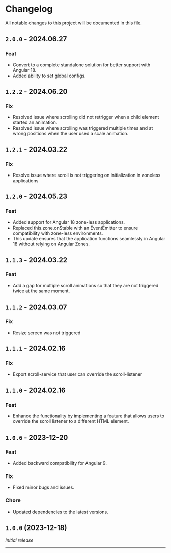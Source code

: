 # Changelog

All notable changes to this project will be documented in this file.


## `2.0.0` - 2024.06.27
### Feat
- Convert to a complete standalone solution for better support with Angular 18.
- Added ability to set global configs.

## `1.2.2` - 2024.06.20
### Fix
- Resolved issue where scrolling did not retrigger when a child element started an animation.
- Resolved issue where scrolling was triggered multiple times and at wrong positions when the user used a scale animation.

## `1.2.1` - 2024.03.22
### Fix
- Resolve issue where scroll is not triggering on initialization in zoneless applications

## `1.2.0` - 2024.05.23
### Feat
- Added support for Angular 18 zone-less applications.
- Replaced this.zone.onStable with an EventEmitter to ensure compatibility with zone-less environments.
- This update ensures that the application functions seamlessly in Angular 18 without relying on Angular Zones.


## `1.1.3` - 2024.03.22
### Feat
- Add a gap for multiple scroll animations so that they are not triggered twice at the same moment.


## `1.1.2` - 2024.03.07
### Fix
- Resize screen was not triggered


## `1.1.1` - 2024.02.16
### Fix
- Export scroll-service that user can override the scroll-listener


## `1.1.0` - 2024.02.16
### Feat
- Enhance the functionality by implementing a feature that allows users to override the scroll listener to a different HTML element.


## `1.0.6` - 2023-12-20
### Feat
- Added backward compatibility for Angular 9.

### Fix
- Fixed minor bugs and issues.

### Chore
- Updated dependencies to the latest versions.


## `1.0.0` (2023-12-18)
_Initial release_

---